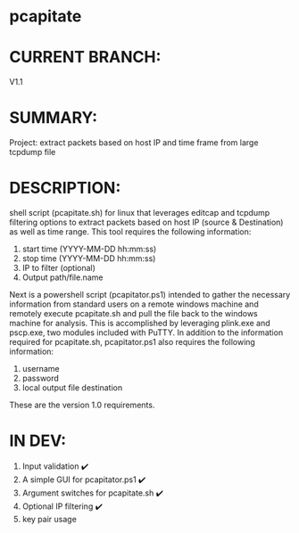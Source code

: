 # pcapitate
CURRENT BRANCH:
===============
V1.1

SUMMARY:
========
Project: extract packets based on host IP and time frame from large tcpdump file

DESCRIPTION:
============
shell script (pcapitate.sh) for linux that leverages editcap and tcpdump filtering options to extract packets based on host IP (source & Destination) as well as time range. This tool requires the following information:
1. start time (YYYY-MM-DD hh:mm:ss)
2. stop time (YYYY-MM-DD hh:mm:ss)
3. IP to filter (optional)
4. Output path/file.name

Next is a powershell script (pcapitator.ps1) intended to gather the necessary information from standard users on a remote windows machine and remotely execute pcapitate.sh and pull the file back to the windows machine for analysis. This is accomplished by leveraging plink.exe and pscp.exe, two modules included with PuTTY. In addition to the information required for pcapitate.sh, pcapitator.ps1 also requires the following information:
1. username
2. password
3. local output file destination

These are the version 1.0 requirements.

IN DEV:
=======
1. Input validation :heavy_check_mark:
2. A simple GUI for pcapitator.ps1 :heavy_check_mark:
3. Argument switches for pcapitate.sh :heavy_check_mark:
4. Optional IP filtering :heavy_check_mark:
5. key pair usage
